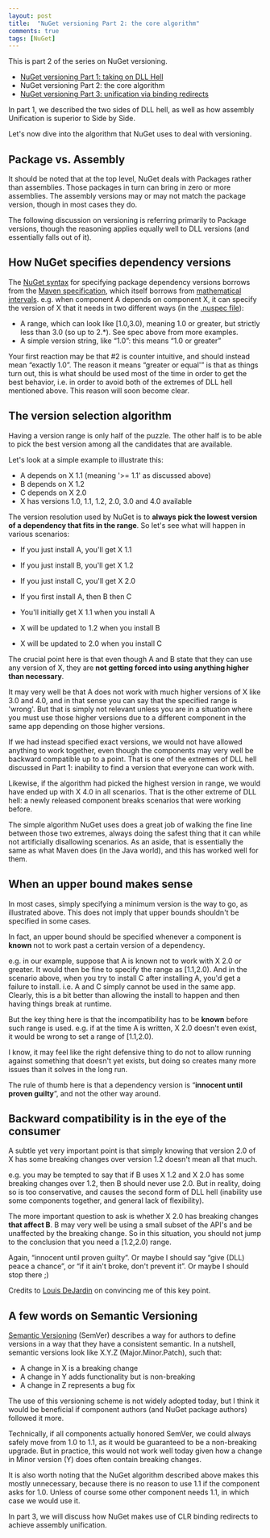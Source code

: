 ```yaml
---
layout: post
title:  "NuGet versioning Part 2: the core algorithm"
comments: true
tags: [NuGet]
---
```



This is part 2 of the series on NuGet versioning.

- [NuGet versioning Part 1: taking on DLL Hell](http://blog.davidebbo.com/2011/01/nuget-versioning-part-1-taking-on-dll.html)
- NuGet versioning Part 2: the core algorithm  
- [NuGet versioning Part 3: unification via binding redirects](http://blog.davidebbo.com/2011/01/nuget-versioning-part-3-unification-via.html)

In part 1, we described the two sides of DLL hell, as well as how assembly Unification is superior to Side by Side.

Let's now dive into the algorithm that NuGet uses to deal with versioning.

## Package vs. Assembly

It should be noted that at the top level, NuGet deals with Packages rather than assemblies. Those packages in turn can bring in zero or more assemblies. The assembly versions may or may not match the package version, though in most cases they do.

The following discussion on versioning is referring primarily to Package versions, though the reasoning applies equally well to DLL versions (and essentially falls out of it).

## How NuGet specifies dependency versions

The [NuGet syntax](http://nuget.codeplex.com/wikipage?title=Version%20Range%20Specification) for specifying package dependency versions borrows from the [Maven specification](http://maven.apache.org/enforcer/enforcer-rules/versionRanges.html), which itself borrows from [mathematical intervals](http://en.wikipedia.org/wiki/Interval_(mathematics)). e.g. when component A depends on component X, it can specify the version of X that it needs in two different ways (in the [.nuspec file](https://docs.nuget.org/create/nuspec-reference)):
- A range, which can look like [1.0,3.0), meaning 1.0 or greater, but strictly less than 3.0 (so up to 2.*). See spec above from more examples.  
- A simple version string, like “1.0”: this means “1.0 or greater”

Your first reaction may be that #2 is counter intuitive, and should instead mean “exactly 1.0”. The reason it means “greater or equal'” is that as things turn out, this is what should be used most of the time in order to get the best behavior, i.e. in order to avoid both of the extremes of DLL hell mentioned above. This reason will soon become clear.

## The version selection algorithm

Having a version range is only half of the puzzle. The other half is to be able to pick the best version among all the candidates that are available.

Let's look at a simple example to illustrate this:

- A depends on X 1.1 (meaning '>= 1.1' as discussed above)  
- B depends on X 1.2  
- C depends on X 2.0  
- X has versions 1.0, 1.1, 1.2, 2.0, 3.0 and 4.0 available


The version resolution used by NuGet is to **always pick the lowest version of a dependency that fits in the range**. So let's see what will happen in various scenarios:

- If you just install A, you'll get X 1.1  
- If you just install B, you'll get X 1.2  
- If you just install C, you'll get X 2.0  
- If you first install A, then B then C  

- You'll initially get X 1.1 when you install A  

- X will be updated to 1.2 when you install B  

- X will be updated to 2.0 when you install C




The crucial point here is that even though A and B state that they can use any version of X, they are **not getting forced into using anything higher than necessary**.

It may very well be that A does not work with much higher versions of X like 3.0 and 4.0, and in that sense you can say that the specified range is 'wrong'. But that is simply not relevant unless you are in a situation where you must use those higher versions due to a different component in the same app depending on those higher versions.

If we had instead specified exact versions, we would not have allowed anything to work together, even though the components may very well be backward compatible up to a point. That is one of the extremes of DLL hell discussed in Part 1: inability to find a version that everyone can work with.

Likewise, if the algorithm had picked the highest version in range, we would have ended up with X 4.0 in all scenarios. That is the other extreme of DLL hell: a newly released component breaks scenarios that were working before.

The simple algorithm NuGet uses does a great job of walking the fine line between those two extremes, always doing the safest thing that it can while not artificially disallowing scenarios. As an aside, that is essentially the same as what Maven does (in the Java world), and this has worked well for them.

## When an upper bound makes sense

In most cases, simply specifying a minimum version is the way to go, as illustrated above. This does not imply that upper bounds shouldn't be specified in some cases.

In fact, an upper bound should be specified whenever a component is **known** not to work past a certain version of a dependency.

e.g. in our example, suppose that A is known not to work with X 2.0 or greater. It would then be fine to specify the range as [1.1,2.0). And in the scenario above, when you try to install C after installing A, you'd get a failure to install. i.e. A and C simply cannot be used in the same app. Clearly, this is a bit better than allowing the install to happen and then having things break at runtime.

But the key thing here is that the incompatibility has to be **known** before such range is used. e.g. if at the time A is written, X 2.0 doesn't even exist, it would be wrong to set a range of [1.1,2.0).

I know, it may feel like the right defensive thing to do not to allow running against something that doesn't yet exists, but doing so creates many more issues than it solves in the long run.

The rule of thumb here is that a dependency version is “**innocent until proven guilty**”, and not the other way around.

## Backward compatibility is in the eye of the consumer

A subtle yet very important point is that simply knowing that version 2.0 of X has some breaking changes over version 1.2 doesn't mean all that much.

e.g. you may be tempted to say that if B uses X 1.2 and X 2.0 has some breaking changes over 1.2, then B should never use 2.0. But in reality, doing so is too conservative, and causes the second form of DLL hell (inability use some components together, and general lack of flexibility).

The more important question to ask is whether X 2.0 has breaking changes **that affect B**. B may very well be using a small subset of the API's and be unaffected by the breaking change. So in this situation, you should not jump to the conclusion that you need a [1.2,2.0) range.

Again, “innocent until proven guilty”. Or maybe I should say “give (DLL) peace a chance”, or “if it ain't broke, don't prevent it”. Or maybe I should stop there ;)

Credits to [Louis DeJardin](http://twitter.com/#!/loudej) on convincing me of this key point.

## A few words on Semantic Versioning

[Semantic Versioning](http://semver.org/) (SemVer) describes a way for authors to define versions in a way that they have a consistent semantic. In a nutshell, semantic versions look like X.Y.Z (Major.Minor.Patch), such that:

- A change in X is a breaking change  
- A change in Y adds functionality but is non-breaking  
- A change in Z represents a bug fix


The use of this versioning scheme is not widely adopted today, but I think it would be beneficial if component authors (and NuGet package authors) followed it more.

Technically, if all components actually honored SemVer, we could always safely move from 1.0 to 1.1, as it would be guaranteed to be a non-breaking upgrade. But in practice, this would not work well today given how a change in Minor version (Y) does often contain breaking changes.

It is also worth noting that the NuGet algorithm described above makes this mostly unnecessary, because there is no reason to use 1.1 if the component asks for 1.0. Unless of course some other component needs 1.1, in which case we would use it.

In part 3, we will discuss how NuGet makes use of CLR binding redirects to achieve assembly unification.

